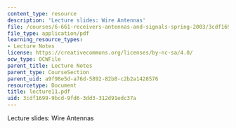 ```yaml
---
content_type: resource
description: 'Lecture slides: Wire Antennas'
file: /courses/6-661-receivers-antennas-and-signals-spring-2003/3cdf16999bcd9fd63dd3312d91edc37a_lecture11.pdf
file_type: application/pdf
learning_resource_types:
- Lecture Notes
license: https://creativecommons.org/licenses/by-nc-sa/4.0/
ocw_type: OCWFile
parent_title: Lecture Notes
parent_type: CourseSection
parent_uid: a9f98e5d-a76d-5892-82b8-c2b2a1428576
resourcetype: Document
title: lecture11.pdf
uid: 3cdf1699-9bcd-9fd6-3dd3-312d91edc37a
---
```

Lecture slides: Wire Antennas